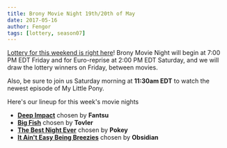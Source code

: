 ```yaml
---
title: Brony Movie Night 19th/20th of May
date: 2017-05-16
author: Fengor
tags: [lottery, season07]
---
```

[Lottery for this weekend is right here][lotto]! Brony Movie Night will begin at 7:00 PM EDT Friday and for Euro-reprise at 2:00 PM EDT Saturday, and we will draw the lottery winners on Friday, between movies.

Also, be sure to join us Saturday morning at **11:30am EDT** to watch the newest episode of My Little Pony.

Here's our lineup for this week's movie nights

 - **[Deep Impact][m1]** chosen by **Fantsu**
 - **[Big Fish][m2]** chosen by **Tovler**
 - **[The Best Night Ever][p1]** chosen by **Pokey**
 - **[It Ain't Easy Being Breezies][p2]** chosen by **Obsidian**
 
[m1]: http://www.imdb.com/title/tt0120647/
[m2]: http://www.imdb.com/title/tt0319061/
[p1]: http://www.imdb.com/title/tt1880665/
[p2]: http://www.imdb.com/title/tt3099894/
[lotto]: https://bronystate.typeform.com/to/DWukZZ
